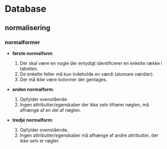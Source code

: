 # Database

## normalisering

### normalformer

* **første normalform**: 
  1. Der skal være en nogle der entydigt identificerer 
  en enkelte række i tabellen.
  2. De enkelte felter må kun indeholde en værdi (atomare værdier).
  3. Der må ikke være kolonner der gentages.

* **anden normalform**:
  1. Opfylder ovenstående
  2. Ingen attributter/egenskaber der ikke selv tilhører nøglen, 
  må afhænge af en del af nøglen.
* **tredje normalform**: 
  1. Opfylder ovenstående.
  2. Ingen attributter/egenskaber må afhænge af andre attributter, 
  der ikke selv er nøgler.
